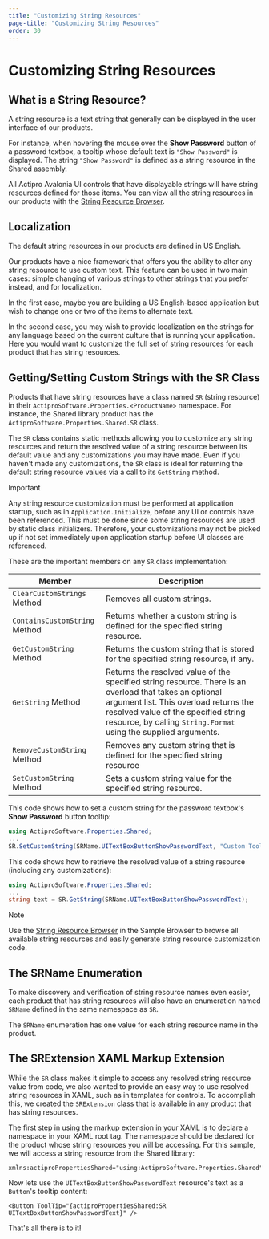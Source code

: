 ```yaml
---
title: "Customizing String Resources"
page-title: "Customizing String Resources"
order: 30
---
```

# Customizing String Resources

## What is a String Resource?

A string resource is a text string that generally can be displayed in the user interface of our products.

For instance, when hovering the mouse over the **Show Password** button of a password textbox, a tooltip whose default text is `"Show Password"` is displayed.  The string `"Show Password"` is defined as a string resource in the Shared assembly.

All Actipro Avalonia UI controls that have displayable strings will have string resources defined for those items. You can view all the string resources in our products with the [String Resource Browser](utilities/string-resource-browser.md).

## Localization

The default string resources in our products are defined in US English.

Our products have a nice framework that offers you the ability to alter any string resource to use custom text.  This feature can be used in two main cases: simple changing of various strings to other strings that you prefer instead, and for localization.

In the first case, maybe you are building a US English-based application but wish to change one or two of the items to alternate text.

In the second case, you may wish to provide localization on the strings for any language based on the current culture that is running your application.  Here you would want to customize the full set of string resources for each product that has string resources.

## Getting/Setting Custom Strings with the SR Class

Products that have string resources have a class named `SR` (string resource) in their `ActiproSoftware.Properties.<ProductName>` namespace.  For instance, the Shared library product has the `ActiproSoftware.Properties.Shared.SR` class.

The `SR` class contains static methods allowing you to customize any string resources and return the resolved value of a string resource between its default value and any customizations you may have made.  Even if you haven't made any customizations, the `SR` class is ideal for returning the default string resource values via a call to its `GetString` method.

> [!IMPORTANT]
> Any string resource customization must be performed at application startup, such as in `Application.Initialize`, before any UI or controls have been referenced.  This must be done since some string resources are used by static class initializers.  Therefore, your customizations may not be picked up if not set immediately upon application startup before UI classes are referenced.

These are the important members on any `SR` class implementation:

| Member | Description |
|-----|-----|
| `ClearCustomStrings` Method | Removes all custom strings. |
| `ContainsCustomString` Method | Returns whether a custom string is defined for the specified string resource. |
| `GetCustomString` Method | Returns the custom string that is stored for the specified string resource, if any. |
| `GetString` Method | Returns the resolved value of the specified string resource.  There is an overload that takes an optional argument list.  This overload returns the resolved value of the specified string resource, by calling `String.Format` using the supplied arguments. |
| `RemoveCustomString` Method | Removes any custom string that is defined for the specified string resource |
| `SetCustomString` Method | Sets a custom string value for the specified string resource. |

This code shows how to set a custom string for the password textbox's **Show Password** button tooltip:

```csharp
using ActiproSoftware.Properties.Shared;
...
SR.SetCustomString(SRName.UITextBoxButtonShowPasswordText, "Custom Tooltip Text");
```

This code shows how to retrieve the resolved value of a string resource (including any customizations):

```csharp
using ActiproSoftware.Properties.Shared;
...
string text = SR.GetString(SRName.UITextBoxButtonShowPasswordText);
```

> [!NOTE]
> Use the [String Resource Browser](utilities/string-resource-browser.md) in the Sample Browser to browse all available string resources and easily generate string resource customization code.

## The SRName Enumeration

To make discovery and verification of string resource names even easier, each product that has string resources will also have an enumeration named `SRName` defined in the same namespace as `SR`.

The `SRName` enumeration has one value for each string resource name in the product.

## The SRExtension XAML Markup Extension

While the `SR` class makes it simple to access any resolved string resource value from code, we also wanted to provide an easy way to use resolved string resources in XAML, such as in templates for controls.  To accomplish this, we created the `SRExtension` class that is available in any product that has string resources.

The first step in using the markup extension in your XAML is to declare a namespace in your XAML root tag.  The namespace should be declared for the product whose string resources you will be accessing.  For this sample, we will access a string resource from the Shared library:

```xaml
xmlns:actiproPropertiesShared="using:ActiproSoftware.Properties.Shared"
```

Now lets use the `UITextBoxButtonShowPasswordText` resource's text as a `Button`'s tooltip content:

```xaml
<Button ToolTip="{actiproPropertiesShared:SR UITextBoxButtonShowPasswordText}" />
```

That's all there is to it!